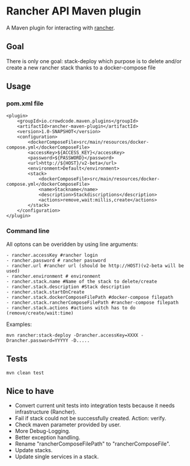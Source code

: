 # Rancher API Maven plugin

A Maven plugin for interacting with [rancher](http://rancher.com).

## Goal
There is only one goal: stack-deploy which purpose is to delete and/or create 
a new rancher stack thanks to a docker-compose file

## Usage
### pom.xml file
```
<plugin>
    <groupId>io.crowdcode.maven.plugins</groupId>
    <artifactId>rancher-maven-plugin</artifactId>
    <version>1.0-SNAPSHOT</version>
    <configuration>
        <dockerComposeFile>src/main/resources/docker-compose.yml</dockerComposeFile>
        <accessKey>${ACCESS_KEY}</accessKey>
        <password>${PASSWORD}</password>
        <url>http://${HOST}/v2-beta</url>
        <environment>Default</environment>
        <stack>
            <dockerComposeFile>src/main/resources/docker-compose.yml</dockerComposeFile>
            <name>Stackname</name>
            <description>Stackdiscriptions</description>
            <actions>remove,wait:millis,create</actions>
        </stack>
    </configuration>
</plugin>
```
### Command line
All optons can be overidden by using line arguments:
```
- rancher.accessKey #rancher login
- rancher.password # rancher password
- rancher.url #rancher url (should be http://HOST)(v2-beta will be used)
- rancher.environment # environment
- rancher.stack.name #Name of the stack to delete/create
- rancher.stack.description #Stack description
- rancher.stack.startOnCreate
- rancher.stack.dockerComposeFilePath #docker-compose filepath
- rancher.stack.rancherComposeFilePath #rancher-compose filepath
- rancher.stack.actions #actions witch has to do (remove/create/wait:time)
```

Examples:
```
mvn rancher:stack-deploy -Drancher.accessKey=XXXX -Drancher.password=YYYYY -D.....
```

## Tests
```
mvn clean test
```

## Nice to have
- Convert current unit tests into integration tests because it needs 
infrastructure (Rancher).
- Fail if stack could not be successfully created. Action: verify.
- Check maven parameter provided by user.
- More Debug-Logging.
- Better exception handling.
- Rename "rancherComposeFilePath" to "rancherComposeFile".
- Update stacks.
- Update single services in a stack.